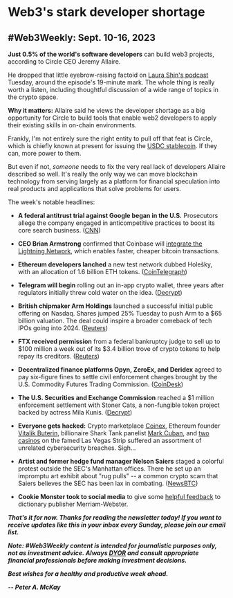 # Web3's stark developer shortage
## #Web3Weekly: Sept. 10-16, 2023

**Just 0.5% of the world's software developers** can build web3 projects, according to Circle CEO Jeremy Allaire.

He dropped that little eyebrow-raising factoid on [Laura Shin's podcast](https://unchainedcrypto.com/jeremy-allaire-on-circles-multi-decade-strategy-and-where-stablecoin-regulation-is-headed/) Tuesday, around the episode's 19-minute mark. The whole thing is really worth a listen, including thoughtful discussion of a wide range of topics in the crypto space.

**Why it matters:** Allaire said he views the developer shortage as a big opportunity for Circle to build tools that enable web2 developers to apply their existing skills in on-chain environments.

Frankly, I'm not entirely sure the right entity to pull off that feat is Circle, which is chiefly known at present for issuing the [USDC stablecoin](https://coinmarketcap.com/currencies/usd-coin/). If they can, more power to them.

But even if not, *someone* needs to fix the very real lack of developers Allaire described so well. It's really the only way we can move blockchain technology from serving largely as a platform for financial speculation into real products and applications that solve problems for users.

The week's notable headlines:

- **A federal antitrust trial against Google began in the U.S.** Prosecutors allege the company engaged in anticompetitive practices to boost its core search business. ([CNN](https://www.cnn.com/2023/09/12/tech/google-antitrust-lawsuit-government-trial-duplicate-2/index.html))

- **CEO Brian Armstrong** confirmed that Coinbase will [integrate the Lightning Network](https://twitter.com/brian_armstrong/status/1701806701853507886), which enables faster, cheaper bitcoin transactions.

- **Ethereum developers lanched** a new test network dubbed Holešky, with an allocation of 1.6 billion ETH tokens. ([CoinTelegraph](https://cointelegraph.com/news/ethereum-launches-new-testnet-holesky-allocates-1-6b-eth-for-devs))

- **Telegram will begin** rolling out an in-app crypto wallet, three years after regulators initially threw cold water on the idea. ([Decrypt](https://decrypt.co/156109/telegram-gets-crypto-wallet-3-years-after-sec-pumped-brakes))

- **British chipmaker Arm Holdings** launched a successful initial public offering on Nasdaq. Shares jumped 25% Tuesday to push Arm to a $65 billion valuation. The deal could inspire a broader comeback of tech IPOs going into 2024. ([Reuters](https://www.reuters.com/markets/deals/softbanks-arm-set-debut-nasdaq-after-blockbuster-ipo-2023-09-14/))

- **FTX received permission** from a federal bankruptcy judge to sell up to $100 million a week out of its $3.4 billion trove of crypto tokens to help repay its creditors. ([Reuters](https://www.reuters.com/technology/ftx-gets-court-approval-sell-crypto-assets-2023-09-13/))

- **Decentralized finance platforms Opyn, ZeroEx, and Deridex** agreed to pay six-figure fines to settle civil enforcement charges brought by the U.S. Commodity Futures Trading Commission. ([CoinDesk](https://www.coindesk.com/policy/2023/09/07/cftc-goes-after-opyn-other-defi-operations-in-enforcement-sweep/))

- **The U.S. Securities and Exchange Commission** reached a $1 million enforcement settlement with Stoner Cats, a non-fungible token project backed by actress Mila Kunis. ([Decrypt](https://decrypt.co/156245/mila-kunis-stoner-cats-nft-project-sued-by-sec-settles-for-1-million))

- **Everyone gets hacked:**  Crypto marketplace [Coinex](https://decrypt.co/156173/crypto-exchange-coinex-shuts-down-withdrawals-following-suspected-hack-of-27m), Ethereum founder [Vitalik Buterin](https://thedefiant.io/hacker-steals-over-usd700k-after-hijacking-vitalik-s-x-account ), billionaire Shark Tank panelist [Mark Cuban](https://cointelegraph.com/news/mark-cuban-hot-wallet-hacked), and [two casinos](https://www.wired.com/story/mgm-ceasars-hack-ransomware/) on the famed Las Vegas Strip suffered an assortment of unrelated cybersecurity breaches. Sigh...

- **Artist and former hedge fund manager Nelson Saiers** staged a colorful protest outside the SEC's Manhattan offices. There he set up an impromptu art exhibit about "rug pulls" -- a common crypto scam that Saiers believes the SEC has been lax in combating. ([NewsBTC](https://www.newsbtc.com/news/artist-stages-crypto-protest-in-front-of-us-sec-with-rug-pull-exhibit/))

- **Cookie Monster took to social media** to give some [helpful feedback](https://twitter.com/MeCookieMonster/status/1701705494552019206) to dictionary publisher Merriam-Webster.

<!-- Boilerplate needs re-working. This is version from last week... -->

_**That's it for now. Thanks for reading the newsletter today! If you want to receive updates like this in your inbox every Sunday, please join our email list.**_

_**Note: #Web3Weekly content is intended for journalistic purposes only, not as investment advice. Always [DYOR](https://www.urbandictionary.com/define.php?term=DYOR) and consult appropriate financial professionals before making investment decisions.**_

_**Best wishes for a healthy and productive week ahead.**_  

_**-- Peter A. McKay**_  
